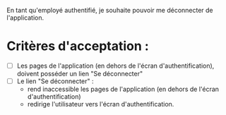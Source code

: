 En tant qu'employé authentifié, je souhaite pouvoir me déconnecter de l'application.

# Critères d'acceptation :

* [ ] Les pages de l'application (en dehors de l'écran d'authentification), doivent posséder un lien "Se déconnecter"
* [ ] Le lien "Se déconnecter"  :
  * rend inaccessible les pages de l'application (en dehors de l'écran d'authentification)
  * redirige l'utilisateur vers l'écran d'authentification.
